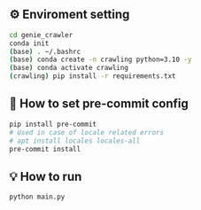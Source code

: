 ## ⚙️ Enviroment setting

```bash
cd genie_crawler
conda init
(base) . ~/.bashrc
(base) conda create -n crawling python=3.10 -y
(base) conda activate crawling
(crawling) pip install -r requirements.txt

```


## 🔨 How to set pre-commit config

```bash
pip install pre-commit
# Used in case of locale related errors
# apt install locales locales-all 
pre-commit install
```


## 💡 How to run

```bash
python main.py
```